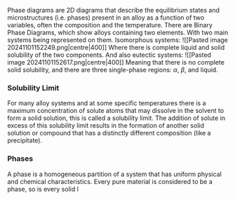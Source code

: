 Phase diagrams are 2D diagrams that describe the equilibrium states and microstructures (i.e. phases) present in an alloy as a function of two variables, often the composition and the temperature.
There are Binary Phase Diagrams, which show alloys containing two elements.
With two main systems being represented on them. Isomorphous systems:
![[Pasted image 20241101152249.png|centre|400]]
Where there is complete liquid and solid solubility of the two components.
And also eutectic systems:
![[Pasted image 20241101152617.png|centre|400]]
Meaning that there is no complete solid solubility, and there are three single-phase regions: $\alpha$, $\beta$, and liquid. 
### Solubility Limit
For many alloy systems and at some specific temperatures there is a maximum concentration of solute atoms that may dissolve in the solvent to form a solid solution, this is called a solubility limit.
The addition of solute in excess of this solubility limit results in the formation of another solid solution or compound that has a distinctly different composition (like a precipitate).
### Phases
A phase is a homogeneous partition of a system that has uniform physical and chemical characteristics. Every pure material is considered to be a phase, so is every solid l